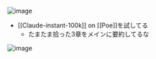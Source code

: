
![image](https://gyazo.com/23b07f7bfe9fee7192aa7ad3b827eb51/thumb/1000)
- [[Claude-instant-100k]] on [[Poe]]を試してる
    - たまたま拾った3章をメインに要約してるな

![image](https://gyazo.com/9c3ea0ee6334c2e860064b5fa37ae453/thumb/1000)
